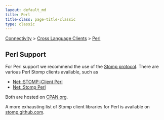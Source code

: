 ```yaml
---
layout: default_md
title: Perl 
title-class: page-title-classic
type: classic
---
```


[Connectivity](connectivity) > [Cross Language Clients](cross-language-clients) > [Perl](perl)


Perl Support
------------

For Perl support we recommend the use of the [Stomp protocol](http://activemq.apache.orgConnectivity/Protocols/stomp). There are various Perl Stomp clients available, such as

* [Net::STOMP::Client Perl](http://search.cpan.org/dist/Net-STOMP-Client/)  
* [Net::Stomp Perl](http://search.cpan.org/dist/Net-Stomp/)

Both are hosted on [CPAN.org](http://www.cpan.org).

A more exhausting list of Stomp client libraries for Perl is available on [stomp.github.com](http://stomp.github.com//implementations.html).
